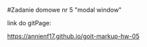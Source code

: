 #Zadanie domowe nr 5
"modal window"

link do gitPage:

https://annienf17.github.io/goit-markup-hw-05


